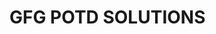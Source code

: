 #                                                                                           GFG POTD SOLUTIONS

